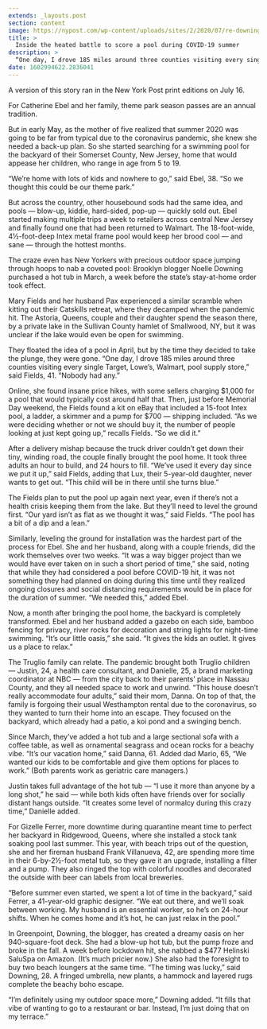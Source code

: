```yaml
--- 
extends: _layouts.post 
section: content 
image: https://nypost.com/wp-content/uploads/sites/2/2020/07/re-downing-1.jpg?quality=90&strip=all&w=1200 
title: > 
  Inside the heated battle to score a pool during COVID-19 summer 
description: > 
  “One day, I drove 185 miles around three counties visiting every single Target, Lowe’s, Walmart, pool supply store,” said Fields, 41.“We needed this,” added Ebel.Ebel and her husband added a gazebo on each side, bamboo fencing for privacy, river rocks for decoration and string lights for night-time swimming.For Gizelle Ferrer, more downtime during quarantine meant time to perfect her backyard in Ridgewood, Queens, where she installed a stock tank soaking pool last summer.She had a blow-up hot tub, but the pump froze and broke in the fall. 
date: 1602994622.2836041 
--- 
```

A version of this story ran in the New York Post print editions on July 16.

For Catherine Ebel and her family, theme park season passes are an annual tradition.

But in early May, as the mother of five realized that summer 2020 was going to be far from typical due to the coronavirus pandemic, she knew she needed a back-up plan. So she started searching for a swimming pool for the backyard of their Somerset County, New Jersey, home that would appease her children, who range in age from 5 to 19.

“We’re home with lots of kids and nowhere to go,” said Ebel, 38. “So we thought this could be our theme park.”

But across the country, other housebound sods had the same idea, and pools — blow-up, kiddie, hard-sided, pop-up — quickly sold out. Ebel started making multiple trips a week to retailers across central New Jersey and finally found one that had been returned to Walmart. The 18-foot-wide, 4½-foot-deep Intex metal frame pool would keep her brood cool — and sane — through the hottest months.

The craze even has New Yorkers with precious outdoor space jumping through hoops to nab a coveted pool: Brooklyn blogger Noelle Downing purchased a hot tub in March, a week before the state’s stay-at-home order took effect.

Mary Fields and her husband Pax experienced a similar scramble when kitting out their Catskills retreat, where they decamped when the pandemic hit. The Astoria, Queens, couple and their daughter spend the season there, by a private lake in the Sullivan County hamlet of Smallwood, NY, but it was unclear if the lake would even be open for swimming.

They floated the idea of a pool in April, but by the time they decided to take the plunge, they were gone. “One day, I drove 185 miles around three counties visiting every single Target, Lowe’s, Walmart, pool supply store,” said Fields, 41. “Nobody had any.”

Online, she found insane price hikes, with some sellers charging $1,000 for a pool that would typically cost around half that. Then, just before Memorial Day weekend, the Fields found a kit on eBay that included a 15-foot Intex pool, a ladder, a skimmer and a pump for $700 — shipping included. “As we were deciding whether or not we should buy it, the number of people looking at just kept going up,” recalls Fields. “So we did it.”

After a delivery mishap because the truck driver couldn’t get down their tiny, winding road, the couple finally brought the pool home. It took three adults an hour to build, and 24 hours to fill. “We’ve used it every day since we put it up,” said Fields, adding that Lux, their 5-year-old daughter, never wants to get out. “This child will be in there until she turns blue.”

The Fields plan to put the pool up again next year, even if there’s not a health crisis keeping them from the lake. But they’ll need to level the ground first. “Our yard isn’t as flat as we thought it was,” said Fields. “The pool has a bit of a dip and a lean.”

Similarly, leveling the ground for installation was the hardest part of the process for Ebel. She and her husband, along with a couple friends, did the work themselves over two weeks. “It was a way bigger project than we would have ever taken on in such a short period of time,” she said, noting that while they had considered a pool before COVID-19 hit, it was not something they had planned on doing during this time until they realized ongoing closures and social distancing requirements would be in place for the duration of summer. “We needed this,” added Ebel.

Now, a month after bringing the pool home, the backyard is completely transformed. Ebel and her husband added a gazebo on each side, bamboo fencing for privacy, river rocks for decoration and string lights for night-time swimming. “It’s our little oasis,” she said. “It gives the kids an outlet. It gives us a place to relax.”

The Truglio family can relate. The pandemic brought both Truglio children — Justin, 24, a health care consultant, and Danielle, 25, a brand marketing coordinator at NBC — from the city back to their parents’ place in Nassau County, and they all needed space to work and unwind. “This house doesn’t really accommodate four adults,” said their mom, Danna. On top of that, the family is forgoing their usual Westhampton rental due to the coronavirus, so they wanted to turn their home into an escape. They focused on the backyard, which already had a patio, a koi pond and a swinging bench.

Since March, they’ve added a hot tub and a large sectional sofa with a coffee table, as well as ornamental seagrass and ocean rocks for a beachy vibe. “It’s our vacation home,” said Danna, 61. Added dad Mario, 65, “We wanted our kids to be comfortable and give them options for places to work.” (Both parents work as geriatric care managers.)

Justin takes full advantage of the hot tub — “I use it more than anyone by a long shot,” he said — while both kids often have friends over for socially distant hangs outside. “It creates some level of normalcy during this crazy time,” Danielle added.

For Gizelle Ferrer, more downtime during quarantine meant time to perfect her backyard in Ridgewood, Queens, where she installed a stock tank soaking pool last summer. This year, with beach trips out of the question, she and her fireman husband Frank Villanueva, 42, are spending more time in their 6-by-2½-foot metal tub, so they gave it an upgrade, installing a filter and a pump. They also ringed the top with colorful noodles and decorated the outside with beer can labels from local breweries.

“Before summer even started, we spent a lot of time in the backyard,” said Ferrer, a 41-year-old graphic designer. “We eat out there, and we’ll soak between working. My husband is an essential worker, so he’s on 24-hour shifts. When he comes home and it’s hot, he can just relax in the pool.”

In Greenpoint, Downing, the blogger, has created a dreamy oasis on her 940-square-foot deck. She had a blow-up hot tub, but the pump froze and broke in the fall. A week before lockdown hit, she nabbed a $477 Helinski SaluSpa on Amazon. (It’s much pricier now.) She also had the foresight to buy two beach loungers at the same time. “The timing was lucky,” said Downing, 28. A fringed umbrella, new plants, a hammock and layered rugs complete the beachy boho escape.

“I’m definitely using my outdoor space more,” Downing added. “It fills that vibe of wanting to go to a restaurant or bar. Instead, I’m just doing that on my terrace.”